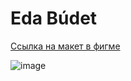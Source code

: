 # Eda Búdet

[Ссылка на макет в фигме](https://www.figma.com/design/K7f0vu4F0lEfc6VUeOsDRm/edabudet-web?node-id=0-1&t=34sqa7vGA2TS4I9X-0)

![image](https://github.com/leevayy/edabudet-web/assets/86363699/058816da-c116-48c1-a019-f5413d2aea72)

